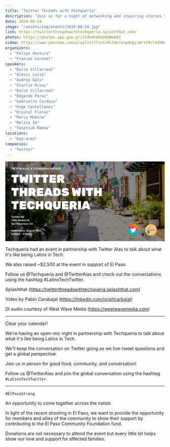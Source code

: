 ```yaml
---
title: "Twitter Threads with Techqueria"
description: "Join us for a night of networking and inspiring stories told by Latinx in Tech hosted by Twitter."
date: 2019-08-14
image: "/assets/img/events/2019-08-14.jpg"
link: https://twitterthreadswithtechqueria.splashthat.com/
photos: https://photos.app.goo.gl/274h4VdGnDK8Wwh67
video: https://www.youtube.com/playlist?list=PLCWzrxvpdkgiiWrY29sld35Nnf-i52JZm
organizers:
  - "Felipe Ventura"
  - "Frances Coronel"
speakers:
  - "Dulce Villarreal"
  - "Alexis Lucio"
  - "Audrey Galo"
  - "Charlie Rivas"
  - "Dulce Villarreal"
  - "Edgardo Perez"
  - "Gabrielle Cardoza"
  - "Hugo Castellanos"
  - "Krystal Flores"
  - "Marco Medina"
  - "Melisa Im"
  - "Tonatiuh Ramos"
locations:
  - "bay-area"
companies:
  - "Twitter"
---
```


![Twitter Threads](/assets/img/events/2019-08-14-twitter.png)

Techqueria had an event in partnership with Twitter Alas to talk about what it's like being Latinx in Tech.

We also raised ~\$2,500 at the event in support of El Paso.

Follow us @Techqueria and @TwitterAlas and check out the conversations using the hashtag #LatinxTechTwitter.

Splashthat (https://twitterthreadswithtechqueria.splashthat.com)

Video by Pablo Carabajal (https://linkedin.com/in/phcarbajal)

DI audio courtesy of West Wave Media (https://westwavemedia.com)

---

Clear your calendar!

We're having an open-mic night in partnership with Techqueria to talk about what it's like being Latinx in Tech.

We'll keep the conversation on Twitter going as we live-tweet questions and get a global perspective.

Join us in person for good food, community, and conversation!

Follow us @TwitterAlas and join the global conversation using the hashtag `#LatinxTechTwitter`.

---

`#ElPasoStrong`

An opportunity to come together across the nation

In light of the recent shooting in El Paso, we want to provide the opportunity for members and allies of the community to show their support by contributing to the El Paso Community Foundation fund.

Donations are not necessary to attend the event but every little bit helps show our love and support for affected families.
